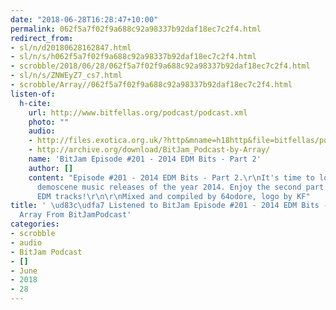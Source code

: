 ```yaml
---
date: "2018-06-28T16:28:47+10:00"
permalink: 062f5a7f02f9a688c92a98337b92daf18ec7c2f4.html
redirect_from:
- sl/n/d20180628162847.html
- sl/n/s/h062f5a7f02f9a688c92a98337b92daf18ec7c2f4.html
- scrobble/2018/06/28/062f5a7f02f9a688c92a98337b92daf18ec7c2f4.html
- sl/n/s/ZNWEyZ7_cs7.html
- scrobble/Array//062f5a7f02f9a688c92a98337b92daf18ec7c2f4.html
listen-of:
  h-cite:
    url: http://www.bitfellas.org/podcast/podcast.xml
    photo: ""
    audio:
    - http://files.exotica.org.uk/?http&mname=h18http&file=bitfellas/podcast/bitjam_201.mp3
    - http://archive.org/download/BitJam_Podcast-by-Array/
    name: 'BitJam Episode #201 - 2014 EDM Bits - Part 2'
    author: []
    content: "Episode #201 - 2014 EDM Bits - Part 2.\r\nIt's time to look back to
      demoscene music releases of the year 2014. Enjoy the second part of selected
      EDM tracks!\r\n\r\nMixed and compiled by 64odore, logo by KF"
title: ' \ud83c\udfa7 Listened to BitJam Episode #201 - 2014 EDM Bits - Part 2 by
  Array From BitJamPodcast'
categories:
- scrobble
- audio
- BitJam Podcast
- []
- June
- 2018
- 28
---
```

